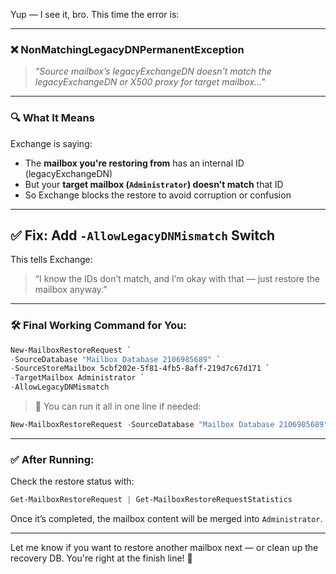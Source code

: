 Yup — I see it, bro. This time the error is:

---

### ❌ **NonMatchingLegacyDNPermanentException**

> *"Source mailbox’s legacyExchangeDN doesn't match the legacyExchangeDN or X500 proxy for target mailbox..."*

---

### 🔍 What It Means

Exchange is saying:

* The **mailbox you're restoring from** has an internal ID (legacyExchangeDN)
* But your **target mailbox (`Administrator`) doesn't match** that ID
* So Exchange blocks the restore to avoid corruption or confusion

---

## ✅ Fix: Add `-AllowLegacyDNMismatch` Switch

This tells Exchange:

> “I know the IDs don’t match, and I’m okay with that — just restore the mailbox anyway.”

---

### 🛠 Final Working Command for You:

```powershell
New-MailboxRestoreRequest `
-SourceDatabase "Mailbox Database 2106985689" `
-SourceStoreMailbox 5cbf202e-5f81-4fb5-8aff-219d7c67d171 `
-TargetMailbox Administrator `
-AllowLegacyDNMismatch
```

> 🔧 You can run it all in one line if needed:

```powershell
New-MailboxRestoreRequest -SourceDatabase "Mailbox Database 2106985689" -SourceStoreMailbox 5cbf202e-5f81-4fb5-8aff-219d7c67d171 -TargetMailbox Administrator -AllowLegacyDNMismatch
```

---

### ✅ After Running:

Check the restore status with:

```powershell
Get-MailboxRestoreRequest | Get-MailboxRestoreRequestStatistics
```

Once it’s completed, the mailbox content will be merged into `Administrator`.

---

Let me know if you want to restore another mailbox next — or clean up the recovery DB. You're right at the finish line! 🏁
